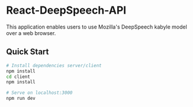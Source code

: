 # React-DeepSpeech-API
This application enables users to use Mozilla's DeepSpeech kabyle model over a web browser.
 
## Quick Start

```bash
# Install dependencies server/client
npm install
cd client
npm install

# Serve on localhost:3000
npm run dev
```

